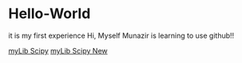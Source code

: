 # Hello-World
it is my first experience
Hi,
Myself Munazir is learning to use github!!


<a href="https://github.com/Munazir/Hello-World/blob/master/test2.ipynb">myLib Scipy</a>
<a href="Hello-World/test2.ipynb">myLib Scipy New</a>
